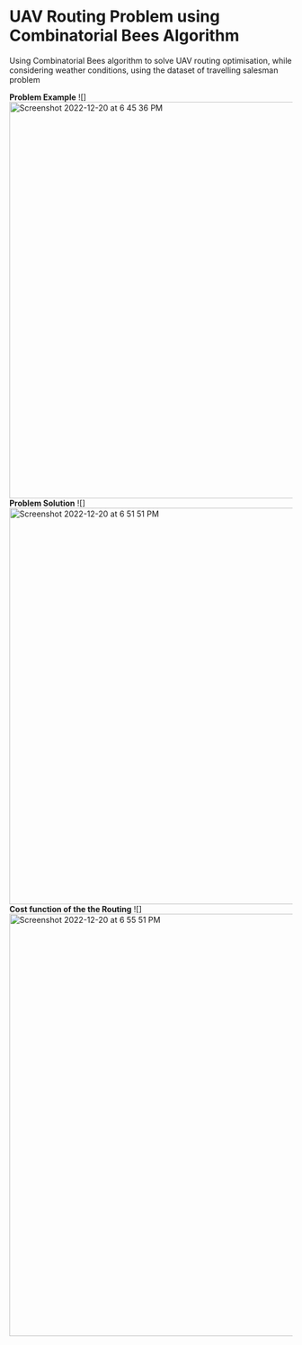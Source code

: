 # UAV Routing Problem using Combinatorial Bees Algorithm

Using Combinatorial Bees algorithm to solve UAV routing optimisation, while considering weather conditions, using the dataset of travelling salesman problem

**Problem Example**
![]<img width="705" alt="Screenshot 2022-12-20 at 6 45 36 PM" src="https://user-images.githubusercontent.com/90036648/208678665-6e0d4441-03a1-4163-9285-dcdac31e4abf.png">
**Problem Solution**
![]<img width="705" alt="Screenshot 2022-12-20 at 6 51 51 PM" src="https://user-images.githubusercontent.com/90036648/208678629-8bd847d1-ea1e-4659-a2c0-554485f4ef2d.png">
**Cost function of the the Routing**
![]<img width="751" alt="Screenshot 2022-12-20 at 6 55 51 PM" src="https://user-images.githubusercontent.com/90036648/208678587-8462c62e-9a4f-4d1b-b546-98192f07621a.png">
